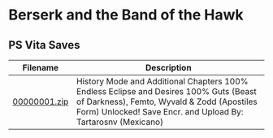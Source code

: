 # Berserk and the Band of the Hawk

## PS Vita Saves

| Filename | Description |
|----------|-------------|
| [00000001.zip](00000001.zip) | History Mode and Additional Chapters 100%  Endless Eclipse and Desires 100%  Guts (Beast of Darkness), Femto, Wyvald & Zodd (Apostiles Form) Unlocked!  Save Encr. and Upload By: Tartarosnv (Mexicano)  |
